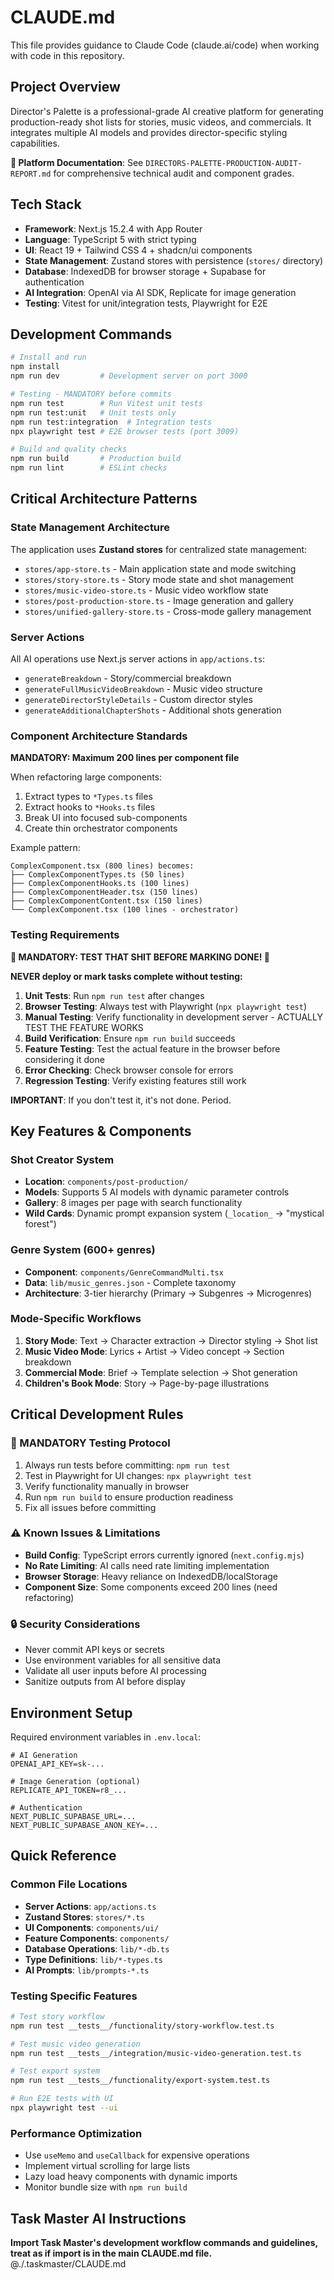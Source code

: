 # CLAUDE.md

This file provides guidance to Claude Code (claude.ai/code) when working with code in this repository.

## Project Overview

Director's Palette is a professional-grade AI creative platform for generating production-ready shot lists for stories, music videos, and commercials. It integrates multiple AI models and provides director-specific styling capabilities.

**📖 Platform Documentation**: See `DIRECTORS-PALETTE-PRODUCTION-AUDIT-REPORT.md` for comprehensive technical audit and component grades.

## Tech Stack

- **Framework**: Next.js 15.2.4 with App Router
- **Language**: TypeScript 5 with strict typing
- **UI**: React 19 + Tailwind CSS 4 + shadcn/ui components
- **State Management**: Zustand stores with persistence (`stores/` directory)
- **Database**: IndexedDB for browser storage + Supabase for authentication
- **AI Integration**: OpenAI via AI SDK, Replicate for image generation
- **Testing**: Vitest for unit/integration tests, Playwright for E2E

## Development Commands

```bash
# Install and run
npm install
npm run dev         # Development server on port 3000

# Testing - MANDATORY before commits
npm run test        # Run Vitest unit tests
npm run test:unit   # Unit tests only
npm run test:integration  # Integration tests
npx playwright test # E2E browser tests (port 3009)

# Build and quality checks
npm run build       # Production build
npm run lint        # ESLint checks
```

## Critical Architecture Patterns

### State Management Architecture

The application uses **Zustand stores** for centralized state management:

- `stores/app-store.ts` - Main application state and mode switching
- `stores/story-store.ts` - Story mode state and shot management
- `stores/music-video-store.ts` - Music video workflow state
- `stores/post-production-store.ts` - Image generation and gallery
- `stores/unified-gallery-store.ts` - Cross-mode gallery management

### Server Actions

All AI operations use Next.js server actions in `app/actions.ts`:
- `generateBreakdown` - Story/commercial breakdown
- `generateFullMusicVideoBreakdown` - Music video structure
- `generateDirectorStyleDetails` - Custom director styles
- `generateAdditionalChapterShots` - Additional shots generation

### Component Architecture Standards

**MANDATORY: Maximum 200 lines per component file**

When refactoring large components:
1. Extract types to `*Types.ts` files
2. Extract hooks to `*Hooks.ts` files
3. Break UI into focused sub-components
4. Create thin orchestrator components

Example pattern:
```
ComplexComponent.tsx (800 lines) becomes:
├── ComplexComponentTypes.ts (50 lines)
├── ComplexComponentHooks.ts (100 lines)
├── ComplexComponentHeader.tsx (150 lines)
├── ComplexComponentContent.tsx (150 lines)
└── ComplexComponent.tsx (100 lines - orchestrator)
```

### Testing Requirements

**🚨 MANDATORY: TEST THAT SHIT BEFORE MARKING DONE! 🚨**

**NEVER deploy or mark tasks complete without testing:**

1. **Unit Tests**: Run `npm run test` after changes
2. **Browser Testing**: Always test with Playwright (`npx playwright test`)
3. **Manual Testing**: Verify functionality in development server - ACTUALLY TEST THE FEATURE WORKS
4. **Build Verification**: Ensure `npm run build` succeeds
5. **Feature Testing**: Test the actual feature in the browser before considering it done
6. **Error Checking**: Check browser console for errors
7. **Regression Testing**: Verify existing features still work

**IMPORTANT**: If you don't test it, it's not done. Period.

## Key Features & Components

### Shot Creator System
- **Location**: `components/post-production/`
- **Models**: Supports 5 AI models with dynamic parameter controls
- **Gallery**: 8 images per page with search functionality
- **Wild Cards**: Dynamic prompt expansion system (`_location_` → "mystical forest")

### Genre System (600+ genres)
- **Component**: `components/GenreCommandMulti.tsx`
- **Data**: `lib/music_genres.json` - Complete taxonomy
- **Architecture**: 3-tier hierarchy (Primary → Subgenres → Microgenres)

### Mode-Specific Workflows

1. **Story Mode**: Text → Character extraction → Director styling → Shot list
2. **Music Video Mode**: Lyrics + Artist → Video concept → Section breakdown
3. **Commercial Mode**: Brief → Template selection → Shot generation
4. **Children's Book Mode**: Story → Page-by-page illustrations

## Critical Development Rules

### 🚨 MANDATORY Testing Protocol

1. Always run tests before committing: `npm run test`
2. Test in Playwright for UI changes: `npx playwright test`
3. Verify functionality manually in browser
4. Run `npm run build` to ensure production readiness
5. Fix all issues before committing

### ⚠️ Known Issues & Limitations

- **Build Config**: TypeScript errors currently ignored (`next.config.mjs`)
- **No Rate Limiting**: AI calls need rate limiting implementation
- **Browser Storage**: Heavy reliance on IndexedDB/localStorage
- **Component Size**: Some components exceed 200 lines (need refactoring)

### 🔒 Security Considerations

- Never commit API keys or secrets
- Use environment variables for all sensitive data
- Validate all user inputs before AI processing
- Sanitize outputs from AI before display

## Environment Setup

Required environment variables in `.env.local`:
```env
# AI Generation
OPENAI_API_KEY=sk-...

# Image Generation (optional)
REPLICATE_API_TOKEN=r8_...

# Authentication
NEXT_PUBLIC_SUPABASE_URL=...
NEXT_PUBLIC_SUPABASE_ANON_KEY=...
```

## Quick Reference

### Common File Locations
- **Server Actions**: `app/actions.ts`
- **Zustand Stores**: `stores/*.ts`
- **UI Components**: `components/ui/`
- **Feature Components**: `components/`
- **Database Operations**: `lib/*-db.ts`
- **Type Definitions**: `lib/*-types.ts`
- **AI Prompts**: `lib/prompts-*.ts`

### Testing Specific Features
```bash
# Test story workflow
npm run test __tests__/functionality/story-workflow.test.ts

# Test music video generation
npm run test __tests__/integration/music-video-generation.test.ts

# Test export system
npm run test __tests__/functionality/export-system.test.ts

# Run E2E tests with UI
npx playwright test --ui
```

### Performance Optimization

- Use `useMemo` and `useCallback` for expensive operations
- Implement virtual scrolling for large lists
- Lazy load heavy components with dynamic imports
- Monitor bundle size with `npm run build`

## Task Master AI Instructions
**Import Task Master's development workflow commands and guidelines, treat as if import is in the main CLAUDE.md file.**
@./.taskmaster/CLAUDE.md
